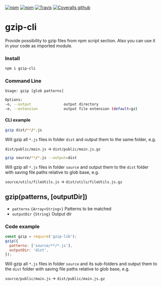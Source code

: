 [![npm](https://img.shields.io/npm/v/gzip-cli.svg)](https://www.npmjs.com/package/gzip-cli)
[![npm](https://img.shields.io/npm/dm/gzip-cli.svg)](https://www.npmjs.com/package/gzip-cli)
[![Travis](https://img.shields.io/travis/pakhuta/gzip-cli.svg)](https://travis-ci.org/pakhuta/gzip-cli)
[![Coveralls github](https://img.shields.io/coveralls/github/pakhuta/gzip-cli.svg)](https://coveralls.io/github/pakhuta/gzip-cli?branch=master)


# gzip-cli
Provide possibility to gzip files from npm script section. Also you can use it in your code as imported module.

### Install

```bash
npm i gzip-cli
```
### Command Line

```bash
Usage: gzip [glob patterns]

Options:
-o, --output               output directory
-e, --extension            output file extension (default=gz)
```

#### CLI example
```bash
gzip dist/**/*.js
```
Will gzip all `*.js` files in folder `dist` and output them to the same folder, e.g.

`dist/public/main.js` -> `dist/public/main.js.gz`

```bash
gzip source/**/*.js --output=dist
```
Will gzip all `*.js` files in folder `source` and output them to the `dist` folder with saving file paths relative to glob base, e.g.

`source/utils/fileUtils.js` -> `dist/utils/fileUtils.js.gz`

## gzip(patterns, [outputDir])

* `patterns` `{Array<String>}` Patterns to be matched
* `outputDir` `{String}` Output dir

### Code example
```javascript
const gzip = require('gzip-lib');
gzip({
  patterns: ['source/**/*.js'],
  outputDir: 'dist',
});
```
Will gzip all `*.js` files in folder `source` and its sub-folders and output them to the `dist` folder with saving file paths relative to glob base, e.g.

`source/public/main.js` -> `dist/public/main.js.gz`

